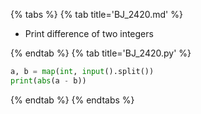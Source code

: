 {% tabs %}
{% tab title='BJ_2420.md' %}

* Print difference of two integers

{% endtab %}
{% tab title='BJ_2420.py' %}

```py
a, b = map(int, input().split())
print(abs(a - b))
```

{% endtab %}
{% endtabs %}
